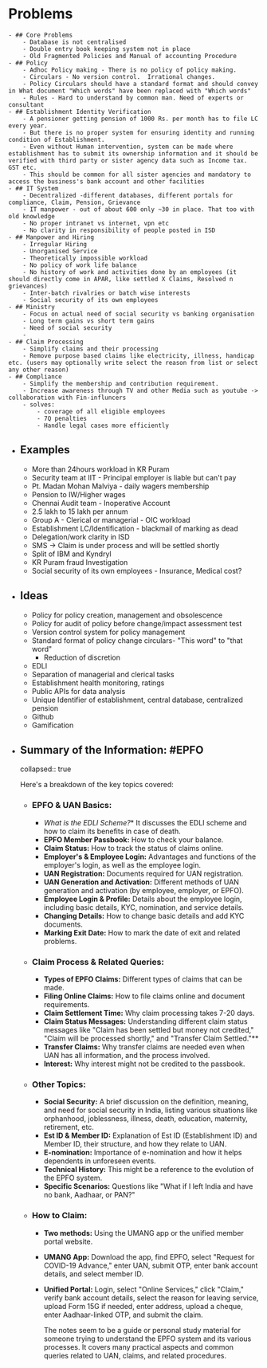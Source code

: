 # Problems
	- ## Core Problems
		- Database is not centralised
		- Double entry book keeping system not in place
		- Old Fragmented Policies and Manual of accounting Procedure
	- ## Policy
		- Adhoc Policy making - There is no policy of policy making.
		- Circulars - No version control.  Irrational changes.
		- Policy Circulars should have a standard format and should convey in What document "Which words" have been replaced with "Which words"
		- Rules - Hard to understand by common man. Need of experts or consultant
	- ## Establishment Identity Verification
		- A pensioner getting pension of 1000 Rs. per month has to file LC every year.
		- But there is no proper system for ensuring identity and running condition of Establishment.
		- Even without Human intervention, system can be made where establishment has to submit its ownership information and it should be verified with third party or sister agency data such as Income tax. GST etc.
		- This should be common for all sister agencies and mandatory to access the business's bank account and other facilities
	- ## IT System
		- Decentralized -different databases, different portals for compliance, Claim, Pension, Grievance
		- IT manpower - out of about 600 only ~30 in place. That too with old knowledge
		- No proper intranet vs internet, vpn etc
		- No clarity in responsibility of people posted in ISD
	- ## Manpower and Hiring
		- Irregular Hiring
		- Unorganised Service
		- Theoretically impossible workload
		- No policy of work life balance
		- No history of work and activities done by an employees (it should directly come in APAR, like settled X Claims, Resolved n grievances)
		- Inter-batch rivalries or batch wise interests
		- Social security of its own employees
	- ## Ministry
		- Focus on actual need of social security vs banking organisation
		- Long term gains vs short term gains
		- Need of social security
		-
	- ## Claim Processing
		- Simplify claims and their processing
		- Remove purpose based claims like electricity, illness, handicap etc. (users may optionally write select the reason from list or select any other reason)
	- ## Compliance
		- Simplify the membership and contribution requirement.
		- Increase awareness through TV and other Media such as youtube -> collaboration with Fin-influncers
		- solves:
			- coverage of all eligible employees
			- 7Q penalties
			- Handle legal cases more efficiently
- ## Examples
	- More than 24hours workload in KR Puram
	- Security team at IIT - Principal employer is liable but can't pay
	- Pt. Madan Mohan Malviya - daily wagers membership
	- Pension to IW/Higher wages
	- Chennai Audit team - Inoperative Account
	- 2.5 lakh to 15 lakh per annum
	- Group A - Clerical or managerial - OIC workload
	- Establishment LC/Identification - blackmail of marking as dead
	- Delegation/work clarity in ISD
	- SMS -> Claim is under process and will be settled shortly
	- Split of IBM and Kyndryl
	- KR Puram fraud Investigation
	- Social security of its own employees - Insurance, Medical cost?
- ## Ideas
	- Policy for policy creation, management and obsolescence
	- Policy for audit of policy before change/impact assessment test
	- Version control system for policy management
	- Standard format of policy change circulars- "This word" to "that word"
		- Reduction of discretion
	- EDLI
	- Separation of managerial and clerical tasks
	- Establishment health monitoring, ratings
	- Public APIs for data analysis
	- Unique Identifier of establishment, central database, centralized pension
	- Github
	- Gamification
- ## Summary of the Information: #EPFO 
  collapsed:: true
  
  Here's a breakdown of the key topics covered:
	- ### EPFO & UAN Basics:
		- *What is the EDLI Scheme?**  It discusses the EDLI scheme and how to claim its benefits in case of death.
		- **EPFO Member Passbook:** How to check your balance.
		- **Claim Status:** How to track the status of claims online.
		- **Employer's & Employee Login:** Advantages and functions of the employer's login, as well as the employee login.
		- **UAN Registration:** Documents required for UAN registration.
		- **UAN Generation and Activation:** Different methods of UAN generation and activation (by employee, employer, or EPFO).
		- **Employee Login & Profile:** Details about the employee login, including basic details, KYC, nomination, and service details.
		- **Changing Details:** How to change basic details and add KYC documents.
		- **Marking Exit Date:** How to mark the date of exit and related problems.
	- ### Claim Process & Related Queries:
		- **Types of EPFO Claims:** Different types of claims that can be made.
		- **Filing Online Claims:** How to file claims online and document requirements.
		- **Claim Settlement Time:** Why claim processing takes 7-20 days.
		- **Claim Status Messages:** Understanding different claim status messages like "Claim has been settled but money not credited," "Claim will be processed shortly," and "Transfer Claim Settled."**
		- **Transfer Claims:** Why transfer claims are needed even when UAN has all information, and the process involved.
		- **Interest:**  Why interest might not be credited to the passbook.
	- ### Other Topics:
		- **Social Security:** A brief discussion on the definition, meaning, and need for social security in India, listing various situations like orphanhood, joblessness, illness, death, education, maternity, retirement, etc.
		- **Est ID & Member ID:** Explanation of Est ID (Establishment ID) and Member ID, their structure, and how they relate to UAN.
		- **E-nomination:** Importance of e-nomination and how it helps dependents in unforeseen events.
		- **Technical History:** This might be a reference to the evolution of the EPFO system.
		- **Specific Scenarios:** Questions like "What if I left India and have no bank, Aadhaar, or PAN?"
	- ### How to Claim:
		- **Two methods:** Using the UMANG app or the unified member portal website.
		- **UMANG App:** Download the app, find EPFO, select "Request for COVID-19 Advance," enter UAN, submit OTP, enter bank account details, and select member ID.
		- **Unified Portal:** Login, select "Online Services," click "Claim," verify bank account details, select the reason for leaving service, upload Form 15G if needed, enter address, upload a cheque, enter Aadhaar-linked OTP, and submit the claim.
		  
		  The notes seem to be a guide or personal study material for someone trying to understand the EPFO system and its various processes. It covers many practical aspects and common queries related to UAN, claims, and related procedures.